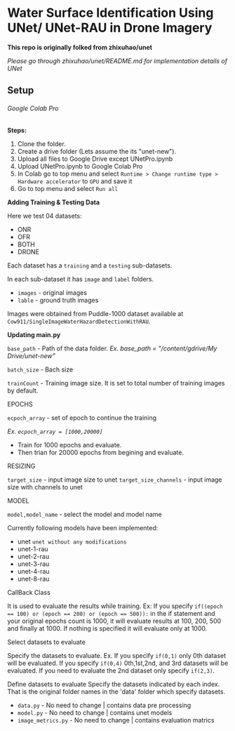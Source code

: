 # Water Surface Identification Using UNet/ UNet-RAU in Drone Imagery #

**This repo is originally folked from zhixuhao/unet**

*Please go through zhixuhao/unet/README.md for implementation details of UNet*

## Setup ##

###### Google Colab Pro ######

**Steps:**

1. Clone the folder.
2. Create a drive folder (Lets assume the its "unet-new").
3. Upload all files to Google Drive except UNetPro.ipynb
4. Upload UNetPro.ipynb to Google Colab Pro
5. In Colab go to top menu and select `Runtime > Change runtime type > Hardware accelerator` to `GPU` and save it
4. Go to top menu and select `Run all`

**Adding Training & Testing Data**

Here we test 04 datasets:
 - ONR
 - OFR
 - BOTH
 - DRONE

Each dataset has a `training` and a `testing` sub-datasets.

In each sub-dataset it has `image` and `label` folders.
 - `images` - original images
 - `lable` - ground truth images

Images were obtained from Puddle-1000 dataset available at `Cow911/SingleImageWaterHazardDetectionWithRAU`.

**Updating main.py**

`base_path` - Path of the data folder.
*Ex. base_path = "/content/gdrive/My Drive/unet-new"*

`batch_size` - Bach size

`trainCount` - Training image size. It is set to total number of training images by default.

EPOCHS

`ecpoch_array` - set of epoch to continue the training

*Ex. `ecpoch_array = [1000,20000]`*
- Train for 1000 epochs and evaluate.
- Then trian for 20000 epochs from begining and evaluate.

RESIZING

`target_size` - input image size to unet
`target_size_channels` - input image size with channels to unet

MODEL

`model,model_name` - select the model and model name

Currently following models have been implemented:
- unet `unet without any modifications`
- unet-1-rau
- unet-2-rau
- unet-3-rau
- unet-4-rau
- unet-8-rau

CallBack Class

It is used to evaluate the results while training.
Ex: If you specify `if((epoch == 100) or (epoch == 200) or (epoch == 500)):` in the if statement and your original epochs count is 1000, it will evaluate results at 100, 200, 500 and finally at 1000. If nothing is specified it will evaluate only at 1000.

Select datasets to evaluate

Specify the datasets to evaluate. Ex. If you specify `if(0,1)` only 0th dataset will be evaluated. If you specify `if(0,4)` 0th,1st,2nd, and 3rd datasets will be evaluated. If you need to evaluate the 2nd dataset only specify `if(2,3)`.

Define datasets to evaluate
Specify the datasets indicated by each index. That is the original folder names in the 'data' folder which specify datasets.

- `data.py` - No need to change | contains data pre processing
- `model.py` - No need to change | contains unet models
- `image_metrics.py` - No need to change | contains evaluation matrics
